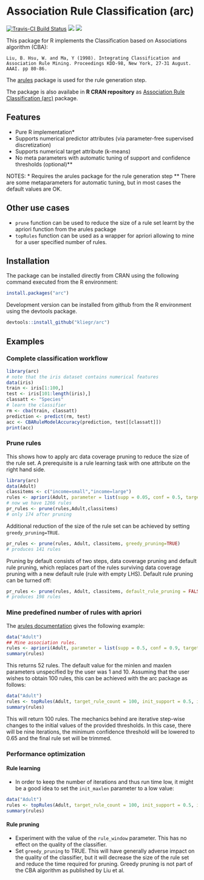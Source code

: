 #  Association Rule Classification (arc)

[![Travis-CI Build Status](https://travis-ci.org/kliegr/arc.svg?branch=master)](https://travis-ci.org/kliegr/arc)
[![](http://cranlogs.r-pkg.org/badges/arc)](http://cran.rstudio.com/web/packages/qCBA/index.html)
[![](https://www.r-pkg.org/badges/version/arc)](https://cran.r-project.org/web/packages/arc/index.html)



This package for R implements the Classification based on Associations algorithm (CBA):

 ```Liu, B. Hsu, W. and Ma, Y (1998). Integrating Classification and Association Rule Mining. Proceedings KDD-98, New York, 27-31 August. AAAI. pp 80-86.```

The [arules](https://github.com/mhahsler/arules/) package is used for the rule generation step.

The package is also availabe in **R CRAN repository** as [Association Rule Classification (arc)](https://cran.r-project.org/web/packages/arc/index.html) package.
## Features 
- Pure R implementation* 
- Supports numerical predictor attributes (via parameter-free supervised  discretization)
- Supports numerical target attribute (k-means)
- No meta parameters with automatic tuning of support and confidence thresholds (optional)**

NOTES: * Requires the arules package for the rule generation step ** There are some metaparameters for automatic tuning, but in most cases the default values are OK.

## Other use cases
- `prune` function can be used to reduce the size of a rule set learnt by the apriori function from the  arules package
- `topRules` function can be used as a wrapper for apriori allowing to mine for a user specified number of rules.

## Installation
The package can be installed directly from CRAN using the following command executed from the R environment:
```R
install.packages("arc")
```
Development version can be installed from github from the R environment using the devtools package.
```R
devtools::install_github("kliegr/arc")
```

## Examples

### Complete classification workflow
```R
library(arc)
# note that the iris dataset contains numerical features
data(iris)
train <- iris[1:100,]
test <- iris[101:length(iris),]
classatt <- "Species"
# learn the classifier
rm <- cba(train, classatt)
prediction <- predict(rm, test)
acc <- CBARuleModelAccuracy(prediction, test[[classatt]])
print(acc)
```

### Prune rules
This shows how to apply arc data coverage pruning to reduce the size of the rule set. A prerequisite is a rule learning task with one attribute on the right hand side.
```R
library(arc)
data(Adult)
classitems <- c("income=small","income=large")
rules <- apriori(Adult, parameter = list(supp = 0.05, conf = 0.5, target = "rules"), appearance=list(rhs=classitems, default="lhs"))
# now we have 1266 rules
pr_rules <- prune(rules,Adult,classitems)
# only 174 after pruning
```

Additional reduction of the size of the rule set can be achieved by setting `greedy_pruning=TRUE`.
```R
pr_rules <- prune(rules, Adult, classitems, greedy_pruning=TRUE)
# produces 141 rules
```
Pruning by default consists of two steps, data coverage pruning and default rule pruning, which replaces part of the rules surviving data coverage pruning with a new default rule (rule with empty LHS). Default rule pruning can be turned off:
```R
pr_rules <- prune(rules, Adult, classitems, default_rule_pruning = FALSE)
# produces 198 rules
```


### Mine predefined number of rules with apriori
The [arules documentation](https://cran.r-project.org/web/packages/arules/arules.pdf) gives the following example:
```R
data("Adult")
## Mine association rules.
rules <- apriori(Adult, parameter = list(supp = 0.5, conf = 0.9, target = "rules"))
summary(rules)
```
This returns 52 rules. The default value for the minlen and maxlen parameters unspecified by the user was 1 and 10. 
Assuming that the user wishes to obtain 100 rules, this can be achieved with the arc package as follows:

```R
data("Adult")
rules <- topRules(Adult, target_rule_count = 100, init_support = 0.5, init_conf = 0.9, minlen = 1, init_maxlen = 10)
summary(rules)
```
This will return 100 rules. The mechanics behind are  iterative step-wise changes to the initial values of the provided thresholds. In this case, there will be nine iterations, the minimum confidence threshold will be lowered to 0.65 and the final rule set will be trimmed.

### Performance optimization
#### Rule learning
* In order to keep the number of iterations and thus run time low, it might be a good idea to set the `init_maxlen` parameter to a low value:
```R
data("Adult")
rules <- topRules(Adult, target_rule_count = 100, init_support = 0.5, init_conf = 0.9, minlen = 1, init_maxlen = 2)
summary(rules)
```
#### Rule pruning
* Experiment with the value of the `rule_window` parameter. This has no effect on the quality of the classifier. 
* Set `greedy_pruning` to TRUE. This will have generally adverse impact on the quality of the classifier, but it will decrease the size of the rule set and reduce the time required for pruning. Greedy pruning is not part of the CBA algorithm as published by Liu et al. 

